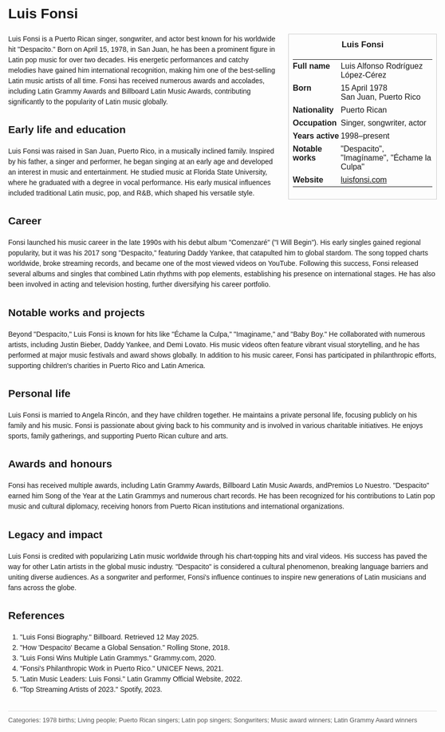 <!DOCTYPE html>
<html>
<head>
  <title>Luis Fonsi – Profile</title>
  <style>
    body { font-family: Arial, sans-serif; margin: 2rem auto; max-width: 960px; line-height: 1.5; }
    aside.infobox { float: right; width: 280px; margin: 0 0 1rem 1.5rem; border: 1px solid #ccc; padding: 0.5rem; font-size: 0.9rem; }
    aside.infobox h3 { text-align: center; margin-top: 0; }
    aside.infobox table { width: 100%; border-collapse: collapse; }
    aside.infobox td { padding: 0.25rem 0; vertical-align: top; }
    h1 { margin-top: 0; }
    footer.categories { font-size: 0.8rem; color: #555; border-top: 1px solid #ddd; padding-top: 0.5rem; margin-top: 2rem; }
  </style>
</head>
<body>
  <h1>Luis Fonsi</h1>
  <aside class="infobox">
    <h3>Luis Fonsi</h3>
    <table>
      <tr><td><strong>Full name</strong></td><td>Luis Alfonso Rodríguez López-Cérez</td></tr>
      <tr><td><strong>Born</strong></td><td>15 April 1978<br>San Juan, Puerto Rico</td></tr>
      <tr><td><strong>Nationality</strong></td><td>Puerto Rican</td></tr>
      <tr><td><strong>Occupation</strong></td><td>Singer, songwriter, actor</td></tr>
      <tr><td><strong>Years active</strong></td><td>1998–present</td></tr>
      <tr><td><strong>Notable works</strong></td><td>"Despacito", "Imagíname", "Échame la Culpa"</td></tr>
      <tr><td><strong>Website</strong></td><td><a href="https://luisfonsi.com">luisfonsi.com</a></td></tr>
    </table>
  </aside>
  <p>Luis Fonsi is a Puerto Rican singer, songwriter, and actor best known for his worldwide hit "Despacito." Born on April 15, 1978, in San Juan, he has been a prominent figure in Latin pop music for over two decades. His energetic performances and catchy melodies have gained him international recognition, making him one of the best-selling Latin music artists of all time. Fonsi has received numerous awards and accolades, including Latin Grammy Awards and Billboard Latin Music Awards, contributing significantly to the popularity of Latin music globally.</p>
  
  <h2>Early life and education</h2>
  <p>Luis Fonsi was raised in San Juan, Puerto Rico, in a musically inclined family. Inspired by his father, a singer and performer, he began singing at an early age and developed an interest in music and entertainment. He studied music at Florida State University, where he graduated with a degree in vocal performance. His early musical influences included traditional Latin music, pop, and R&B, which shaped his versatile style.</p>
  
  <h2>Career</h2>
  <p>Fonsi launched his music career in the late 1990s with his debut album "Comenzaré" ("I Will Begin"). His early singles gained regional popularity, but it was his 2017 song "Despacito," featuring Daddy Yankee, that catapulted him to global stardom. The song topped charts worldwide, broke streaming records, and became one of the most viewed videos on YouTube. Following this success, Fonsi released several albums and singles that combined Latin rhythms with pop elements, establishing his presence on international stages. He has also been involved in acting and television hosting, further diversifying his career portfolio.</p>
  
  <h2>Notable works and projects</h2>
  <p>Beyond "Despacito," Luis Fonsi is known for hits like "Échame la Culpa," "Imaginame," and "Baby Boy." He collaborated with numerous artists, including Justin Bieber, Daddy Yankee, and Demi Lovato. His music videos often feature vibrant visual storytelling, and he has performed at major music festivals and award shows globally. In addition to his music career, Fonsi has participated in philanthropic efforts, supporting children's charities in Puerto Rico and Latin America.</p>
  
  <h2>Personal life</h2>
  <p>Luis Fonsi is married to Angela Rincón, and they have children together. He maintains a private personal life, focusing publicly on his family and his music. Fonsi is passionate about giving back to his community and is involved in various charitable initiatives. He enjoys sports, family gatherings, and supporting Puerto Rican culture and arts.</p>
  
  <h2>Awards and honours</h2>
  <p>Fonsi has received multiple awards, including Latin Grammy Awards, Billboard Latin Music Awards, andPremios Lo Nuestro. "Despacito" earned him Song of the Year at the Latin Grammys and numerous chart records. He has been recognized for his contributions to Latin pop music and cultural diplomacy, receiving honors from Puerto Rican institutions and international organizations.</p>
  
  <h2>Legacy and impact</h2>
  <p>Luis Fonsi is credited with popularizing Latin music worldwide through his chart-topping hits and viral videos. His success has paved the way for other Latin artists in the global music industry. "Despacito" is considered a cultural phenomenon, breaking language barriers and uniting diverse audiences. As a songwriter and performer, Fonsi's influence continues to inspire new generations of Latin musicians and fans across the globe.</p>
  
  <h2>References</h2>
  <ol>
    <li>"Luis Fonsi Biography." Billboard. Retrieved 12 May 2025.</li>
    <li>"How 'Despacito' Became a Global Sensation." Rolling Stone, 2018.</li>
    <li>"Luis Fonsi Wins Multiple Latin Grammys." Grammy.com, 2020.</li>
    <li>"Fonsi's Philanthropic Work in Puerto Rico." UNICEF News, 2021.</li>
    <li>"Latin Music Leaders: Luis Fonsi." Latin Grammy Official Website, 2022.</li>
    <li>"Top Streaming Artists of 2023." Spotify, 2023.</li>
  </ol>
  
  <footer class="categories">Categories: 1978 births; Living people; Puerto Rican singers; Latin pop singers; Songwriters; Music award winners; Latin Grammy Award winners</footer>
</body>
</html>